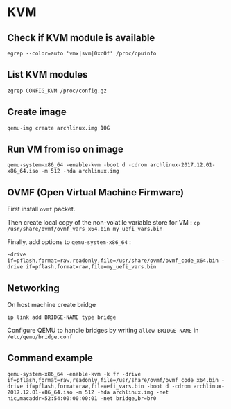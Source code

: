 # KVM

## Check if KVM module is available

`egrep --color=auto 'vmx|svm|0xc0f' /proc/cpuinfo
`

## List KVM modules

`zgrep CONFIG_KVM /proc/config.gz
`

## Create image

`qemu-img create archlinux.img 10G`

## Run VM from iso on image

`qemu-system-x86_64 -enable-kvm -boot d -cdrom archlinux-2017.12.01-x86_64.iso -m 512 -hda archlinux.img`

## OVMF (Open Virtual Machine Firmware)

First install `ovmf` packet.

Then create local copy of the non-volatile variable store for VM : `cp /usr/share/ovmf/ovmf_vars_x64.bin my_uefi_vars.bin`

Finally, add options to `qemu-system-x86_64` :

`-drive if=pflash,format=raw,readonly,file=/usr/share/ovmf/ovmf_code_x64.bin -drive if=pflash,format=raw,file=my_uefi_vars.bin`

## Networking

On host machine create bridge 

`ip link add BRIDGE-NAME type bridge`

Configure QEMU to handle bridges by writing `allow BRIDGE-NAME` in `/etc/qemu/bridge.conf`

## Command example

`qemu-system-x86_64 -enable-kvm -k fr -drive if=pflash,format=raw,readonly,file=/usr/share/ovmf/ovmf_code_x64.bin -drive if=pflash,format=raw,file=efi_vars.bin -boot d -cdrom archlinux-2017.12.01-x86_64.iso -m 512 -hda archlinux.img -net nic,macaddr=52:54:00:00:00:01 -net bridge,br=br0`